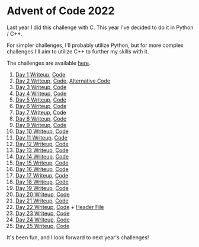 # Advent of Code 2022

Last year I did this challenge with C. This year I've decided to do it in Python / C++.

For simpler challenges, I'll probably utilize Python, but for more complex challenges I'll aim to utilize C++ to further my skills with it.

The challenges are available [here](https://adventofcode.com/2022/).

01. [Day 1 Writeup](./Day%201/README.md), [Code](./Day%201/day1.py)
02. [Day 2 Writeup](./Day%202/README.md), [Code](./Day%202/day2.cpp), [Alternative Code](./Day%202/day2_alternative.cpp)
03. [Day 3 Writeup](./Day%203/README.md), [Code](./Day%203/day3.cpp)
04. [Day 4 Writeup](./Day%204/README.md), [Code](./Day%204/day4.cpp)
05. [Day 5 Writeup](./Day%205/README.md), [Code](./Day%205/day5.cpp)
06. [Day 6 Writeup](./Day%206/README.md), [Code](./Day%206/day6.cpp)
07. [Day 7 Writeup](./Day%207/README.md), [Code](./Day%207/day7.cpp)
08. [Day 8 Writeup](./Day%208/README.md), [Code](./Day%208/day8.cpp)
09. [Day 9 Writeup](./Day%209/README.md), [Code](./Day%209/day9.cpp)
10. [Day 10 Writeup](./Day%2010/README.md), [Code](./Day%2010/day10.cpp)
11. [Day 11 Writeup](./Day%2011/README.md), [Code](./Day%2011/day11.cpp)
12. [Day 12 Writeup](./Day%2012/README.md), [Code](./Day%2012/day12.cpp)
13. [Day 13 Writeup](./Day%2013/README.md), [Code](./Day%2013/day13.cpp)
14. [Day 14 Writeup](./Day%2014/README.md), [Code](./Day%2014/day14.cpp)
15. [Day 15 Writeup](./Day%2015/README.md), [Code](./Day%2015/day15.cpp)
16. [Day 16 Writeup](./Day%2016/README.md), [Code](./Day%2016/day16.cpp)
17. [Day 17 Writeup](./Day%2017/README.md), [Code](./Day%2017/day17.cpp)
18. [Day 18 Writeup](./Day%2018/README.md), [Code](./Day%2018/day18.cpp)
19. [Day 19 Writeup](./Day%2019/README.md), [Code](./Day%2019/day19.cpp)
20. [Day 20 Writeup](./Day%2020/README.md), [Code](./Day%2020/day20.cpp)
21. [Day 21 Writeup](./Day%2021/README.md), [Code](./Day%2021/day21.cpp)
22. [Day 22 Writeup](./Day%2022/README.md), [Code](./Day%2022/day22.cpp) + [Header File](./Day%2022/day22.hpp)
23. [Day 23 Writeup](./Day%2023/README.md), [Code](./Day%2023/day23.cpp)
24. [Day 24 Writeup](./Day%2024/README.md), [Code](./Day%2024/day24.cpp)
25. [Day 25 Writeup](./Day%2025/README.md), [Code](./Day%2025/day25.cpp)

It's been fun, and I look forward to next year's challenges!
